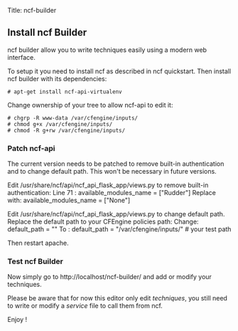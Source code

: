 Title: ncf-builder


## Install ncf Builder

ncf builder allow you to write techniques easily using a modern web interface.

To setup it you need to install ncf as described in ncf quickstart.
Then install ncf builder with its dependencies:

	# apt-get install ncf-api-virtualenv

Change ownership of your tree to allow ncf-api to edit it:

	# chgrp -R www-data /var/cfengine/inputs/
	# chmod g+x /var/cfengine/inputs/
	# chmod -R g+rw /var/cfengine/inputs/

### Patch ncf-api

The current version needs to be patched to remove built-in authentication and to change default path. 
This won't be necessary in future versions.

Edit /usr/share/ncf/api/ncf_api_flask_app/views.py to remove built-in authentication:
	Line 71     : available_modules_name = ["Rudder"] 
	Replace with: available_modules_name = ["None"]

Edit /usr/share/ncf/api/ncf_api_flask_app/views.py to change default path.
Replace the default path to your CFEngine policies path:
	Change: default_path = ""
	To    : default_path = "/var/cfengine/inputs/" # your test path

Then restart apache.

### Test ncf Builder

Now simply go to http://localhost/ncf-builder/ and add or modify your techniques.

Please be aware that for now this editor only edit *techniques*, you still need to write or modify a *service* file to call them from ncf.

Enjoy !
